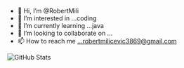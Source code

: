 - 👋 Hi, I’m @RobertMili
- 👀 I’m interested in ...coding
- 🌱 I’m currently learning ...java
- 💞️ I’m looking to collaborate on ...
- 📫 How to reach me ...robertmilicevic3869@gmail.com 

<!---
RobertMili/RobertMili is a ✨ special ✨ repository because its `README.md` (this file) appears on your GitHub profile.
You can click the Preview link to take a look at your changes.
--->

![GitHub Stats](https://github-readme-stats.vercel.app/api?username=RobertMili&theme=radical)
